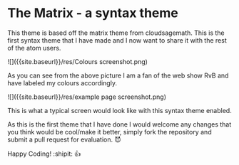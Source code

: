 
# The Matrix - a syntax theme

This theme is based off the matrix theme from cloudsagemath.  This is the first syntax theme that I have made and I now want to share it with the rest of the atom users.


![]({{site.baseurl}}/res/Colours screenshot.png)

As you can see from the above picture I am a fan of the web show RvB and have labeled my colours accordingly.

![]({{site.baseurl}}/res/example page screenshot.png)

This is what a typical screen would look like with this syntax theme enabled.

As this is the first theme that I have done I would welcome any changes that you think would be cool/make it better, simply fork the repository and submit a pull request for evaluation. :smiling_imp:

Happy Coding! :shipit: :+1:
